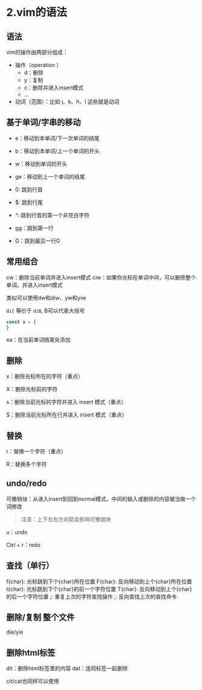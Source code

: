 # 2.vim的语法

## 语法

vim的操作由两部分组成：

- 操作（operation ）
  - d：删除
  - y：复制
  - c：删除并进入insert模式
  - ... 
- 动词（范围）：比如 j、k、h、l 这些就是动词

## 基于单词/字串的移动

- e：移动到本单词/下一次单词的结尾
- b：移动到本单词/上一个单词的开头
- w：移动到单词的开头
- ge：移动到上一个单词的结尾

- 0: 跳到行首
- $: 跳到行尾
- ^: 跳到行首的第一个非空白字符
- gg：跳到第一行
- G：跳到最后一行G

## 常用组合

cw：删除当前单词并进入insert模式
ciw：如果你光标在单词中间，可以删除整个单词，并进入insert模式

类似可以使用dw和diw、yw和yiw

`di{` 等价于 `diB`, B可以代表大括号

```js
const a = {
}
```

ea：在当前单词结尾处添加

## 删除

x：删除光标所在的字符（重点）

X：删除光标前的字符

s：删除当前光标的字符并进入 insert 模式（重点）

S：删除当前光标所在行并进入 insert 模式（重点）

## 替换

r：替换一个字符（重点）

R：替换多个字符

## undo/redo

可撤销块：从进入insert到回到normal模式，中间的输入或删除的内容被当做一个词修改

> 注意：上下左右方向箭会影响可撤销块

u：undo

Ctrl + r：redo

## 查找（单行）
f{char}: 光标跳到下个{char}所在位置
F{char}: 反向移动到上个{char}所在位置
t{char}: 光标跳到下个{char}的前一个字符位置
T{char}: 反向移动到上个{char}的后一个字符位置
;: 重复上次的字符查找操作
,: 反向查找上次的查找命令

## 删除/复制 整个文件

die/yie

## 删除html标签
dit：删除html标签里的内容
dat：连同标签一起删除

cit/cat也同样可以使用

